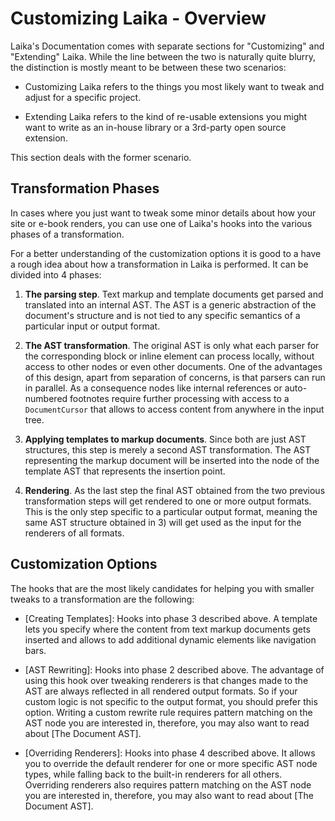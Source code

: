 
Customizing Laika - Overview
============================

Laika's Documentation comes with separate sections for "Customizing" and "Extending" Laika.
While the line between the two is naturally quite blurry, 
the distinction is mostly meant to be between these two scenarios:

* Customizing Laika refers to the things you most likely want to tweak and adjust for a specific project.
  
* Extending Laika refers to the kind of re-usable extensions you might want to write as an in-house
  library or a 3rd-party open source extension.
  
This section deals with the former scenario.


Transformation Phases
---------------------

In cases where you just want to tweak some minor details about how your site or e-book renders, 
you can use one of Laika's hooks into the various phases of a transformation.

For a better understanding of the customization options it is good to a have a rough idea about how
a transformation in Laika is performed. It can be divided into 4 phases:

1) **The parsing step**. Text markup and template documents get parsed and translated into an internal AST.
   The AST is a generic abstraction of the document's structure and is not tied to any specific semantics
   of a particular input or output format.
   
2) **The AST transformation**. The original AST is only what each parser for the corresponding block or inline
   element can process locally, without access to other nodes or even other documents. 
   One of the advantages of this design, apart from separation of concerns, is that parsers can run in parallel.
   As a consequence nodes like internal references or auto-numbered footnotes require further processing with access to
   a `DocumentCursor` that allows to access content from anywhere in the input tree.

3) **Applying templates to markup documents**. 
   Since both are just AST structures, this step is merely a second AST transformation.
   The AST representing the markup document will be inserted into the node of the template AST that represents 
   the insertion point.
   
4) **Rendering**. As the last step the final AST obtained from the two previous transformation steps will get rendered
   to one or more output formats. 
   This is the only step specific to a particular output format, meaning the same AST structure obtained in 3) will
   get used as the input for the renderers of all formats.


Customization Options
---------------------

The hooks that are the most likely candidates for helping you with smaller tweaks to a transformation are the
following:

* [Creating Templates]: Hooks into phase 3 described above. 
  A template lets you specify where the content from text markup documents gets inserted
  and allows to add additional dynamic elements like navigation bars. 

* [AST Rewriting]: Hooks into phase 2 described above.
  The advantage of using this hook over tweaking renderers is that changes made to the AST are always
  reflected in all rendered output formats. 
  So if your custom logic is not specific to the output format, you should prefer this option.
  Writing a custom rewrite rule requires pattern matching on the AST node you are interested in,
  therefore, you may also want to read about [The Document AST].
  
* [Overriding Renderers]: Hooks into phase 4 described above.
  It allows you to override the default renderer for one or more specific AST node types, 
  while falling back to the built-in renderers for all others.
  Overriding renderers also requires pattern matching on the AST node you are interested in,
  therefore, you may also want to read about [The Document AST].
